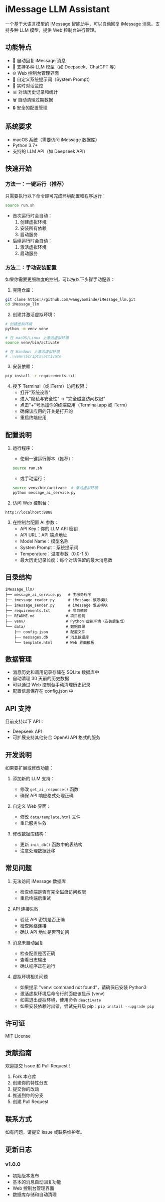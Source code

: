 # iMessage LLM Assistant

一个基于大语言模型的 iMessage 智能助手，可以自动回复 iMessage 消息。支持多种 LLM 模型，提供 Web 控制台进行管理。

## 功能特点

- 🤖 自动回复 iMessage 消息
- 💬 支持多种 LLM 模型（如 Deepseek、ChatGPT 等）
- 🌐 Web 控制台管理界面
- 📝 自定义系统提示词（System Prompt）
- 🔄 实时对话监控
- 📊 对话历史记录和统计
- 🗑️ 自动清理过期数据
- 🔒 安全的配置管理

## 系统要求

- macOS 系统（需要访问 iMessage 数据库）
- Python 3.7+
- 支持的 LLM API（如 Deepseek API）

## 快速开始

### 方法一：一键运行（推荐）

只需要执行以下命令即可完成环境配置和程序运行：
```bash
source run.sh
```

- 首次运行时会自动：
  1. 创建虚拟环境
  2. 安装所有依赖
  3. 启动服务
- 后续运行时会自动：
  1. 激活虚拟环境
  2. 启动服务

### 方法二：手动安装配置

如果你需要更细粒度的控制，可以按以下步骤手动配置：

1. 克隆仓库：
```bash
git clone https://github.com/wangyaominde/iMessage_llm.git
cd iMessage_llm
```

2. 创建并激活虚拟环境：
```bash
# 创建虚拟环境
python -m venv venv

# 在 macOS/Linux 上激活虚拟环境
source venv/bin/activate

# 在 Windows 上激活虚拟环境
# .\venv\Scripts\activate
```

3. 安装依赖：
```bash
pip install -r requirements.txt
```

4. 授予 Terminal（或 iTerm）访问权限：
   - 打开"系统设置"
   - 进入"隐私与安全性" -> "完全磁盘访问权限"
   - 点击"+"号添加你的终端应用（Terminal.app 或 iTerm）
   - 确保该应用的开关是打开的
   - 重启终端应用

## 配置说明

1. 运行程序：
   - 使用一键运行脚本（推荐）：
   ```bash
   source run.sh
   ```
   - 或手动运行：
   ```bash
   source venv/bin/activate  # 激活虚拟环境
   python message_ai_service.py
   ```

2. 访问 Web 控制台：
```
http://localhost:8888
```

3. 在控制台配置 AI 参数：
   - API Key：你的 LLM API 密钥
   - API URL：API 端点地址
   - Model Name：模型名称
   - System Prompt：系统提示词
   - Temperature：温度参数（0.0-1.5）
   - 最大历史记录长度：每个对话保留的最大消息数

## 目录结构

```
iMessage_llm/
├── message_ai_service.py   # 主服务程序
├── imessage_reader.py      # iMessage 读取模块
├── imessage_sender.py      # iMessage 发送模块
├── requirements.txt        # 项目依赖
├── README.md              # 项目说明
├── venv/                  # Python 虚拟环境（安装后生成）
└── data/                  # 数据目录
    ├── config.json        # 配置文件
    ├── messages.db        # 消息数据库
    └── template.html      # Web 界面模板
```

## 数据管理

- 消息历史和调用记录存储在 SQLite 数据库中
- 自动清理 30 天前的历史数据
- 可以通过 Web 控制台手动清理历史记录
- 配置信息保存在 config.json 中

## API 支持

目前支持以下 API：
- Deepseek API
- 可扩展支持其他符合 OpenAI API 格式的服务

## 开发说明

如果要扩展或修改功能：

1. 添加新的 LLM 支持：
   - 修改 `get_ai_response()` 函数
   - 确保 API 响应格式处理正确

2. 自定义 Web 界面：
   - 修改 `data/template.html` 文件
   - 重启服务生效

3. 修改数据库结构：
   - 更新 `init_db()` 函数中的表结构
   - 注意处理数据迁移

## 常见问题

1. 无法访问 iMessage 数据库
   - 检查终端是否有完全磁盘访问权限
   - 重启终端后重试

2. API 连接失败
   - 验证 API 密钥是否正确
   - 检查网络连接
   - 确认 API 地址是否可访问

3. 消息未自动回复
   - 检查配置是否正确
   - 查看日志输出
   - 确认程序正在运行

4. 虚拟环境相关问题
   - 如果提示 "venv: command not found"，请确保已安装 Python3
   - 激活虚拟环境后命令行前面应该显示 (venv)
   - 如需退出虚拟环境，使用命令 `deactivate`
   - 如果安装依赖时出错，尝试先升级 pip：`pip install --upgrade pip`

## 许可证

MIT License

## 贡献指南

欢迎提交 Issue 和 Pull Request！

1. Fork 本仓库
2. 创建你的特性分支
3. 提交你的改动
4. 推送到你的分支
5. 创建 Pull Request

## 联系方式

如有问题，请提交 Issue 或联系维护者。

## 更新日志

### v1.0.0
- 初始版本发布
- 基本的消息自动回复功能
- Web 控制台管理界面
- 数据库存储和自动清理 